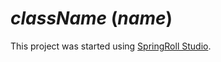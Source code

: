 # _className_ (*_name_*)

This project was started using [SpringRoll Studio](https://github.com/springroll/SpringRollStudio).
